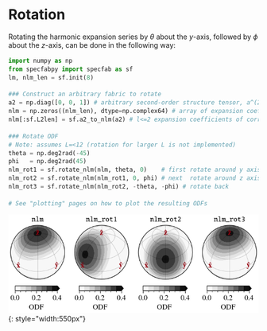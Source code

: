 # Rotation

Rotating the harmonic expansion series by $\theta$ about the $y$-axis, followed by $\phi$ about the $z$-axis, can be done in the following way:

```python
import numpy as np
from specfabpy import specfab as sf
lm, nlm_len = sf.init(8) 

### Construct an arbitrary fabric to rotate
a2 = np.diag([0, 0, 1]) # arbitrary second-order structure tensor, a^(2)
nlm = np.zeros((nlm_len), dtype=np.complex64) # array of expansion coefficients
nlm[:sf.L2len] = sf.a2_to_nlm(a2) # l<=2 expansion coefficients of corresponding ODF

### Rotate ODF
# Note: assumes L=<12 (rotation for larger L is not implemented)
theta = np.deg2rad(-45) 
phi   = np.deg2rad(45)
nlm_rot1 = sf.rotate_nlm(nlm, theta, 0)    # first rotate around y axis in xz plane
nlm_rot2 = sf.rotate_nlm(nlm_rot1, 0, phi) # next  rotate around z axis in xy plane 
nlm_rot3 = sf.rotate_nlm(nlm_rot2, -theta, -phi) # rotate back

# See "plotting" pages on how to plot the resulting ODFs
```

![](https://github.com/nicholasmr/specfab/raw/main/tests/rotate-Wigner-D/wigner-d-rotation-test.png){: style="width:550px"}
